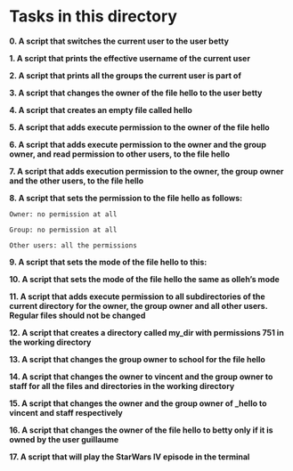 # Tasks in this directory

**0. A script that switches the current user to the user betty**

**1. A script that prints the effective username of the current user**

**2. A script that prints all the groups the current user is part of**

**3. A script that changes the owner of the file hello to the user betty**

**4. A script that creates an empty file called hello**

**5. A script that adds execute permission to the owner of the file hello**

**6. A script that adds execute permission to the owner and the group owner, and read permission to other users, to the file hello**

**7. A script that adds execution permission to the owner, the group owner and the other users, to the file hello**

**8. A script that sets the permission to the file hello as follows:**

    Owner: no permission at all

    Group: no permission at all

    Other users: all the permissions
    
**9. A script that sets the mode of the file hello to this:**

**10. A script that sets the mode of the file hello the same as olleh’s mode**

**11. A script that adds execute permission to all subdirectories of the current directory for the owner, the group owner and all other users. Regular files should not 
be changed**

**12. A script that creates a directory called my_dir with permissions 751 in the working directory**

**13. A script that changes the group owner to school for the file hello**

**14. A script that changes the owner to vincent and the group owner to staff for all the files and directories in the working directory**

**15. A script that changes the owner and the group owner of _hello to vincent and staff respectively**

**16. A script that changes the owner of the file hello to betty only if it is owned by the user guillaume**

**17. A script that will play the StarWars IV episode in the terminal**
